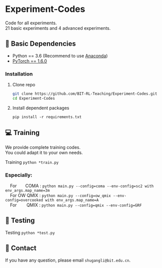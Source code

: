 # Experiment-Codes
Code for all experiments.<br>
21 basic experiments and 4 advanced experiments.
## :wrench: Basic Dependencies
- Python == 3.6 (Recommend to use [Anaconda](https://www.anaconda.com/download/#linux))
- [PyTorch == 1.6.0](https://pytorch.org/)

### Installation
1. Clone repo
    ```bash
    git clone https://github.com/BIT-RL-Teaching/Experiment-Codes.git
    cd Experiment-Codes
    ```
2. Install dependent packages
    ```
    pip install -r requirements.txt
    ```

## :computer: Training

We provide complete training codes.<br>
You could adapt it to your own needs.

Training
	```
	python *train.py 
	```
	<br>
### Especially: <br>
&nbsp;&nbsp;&nbsp;&nbsp;For &nbsp;&nbsp;&nbsp;&nbsp;&nbsp;&nbsp;COMA : 
	```
	python main.py --config=coma --env-config=sc2 with env_args.map_name=3m
	```
	<br>
&nbsp;&nbsp;&nbsp;&nbsp;For OW QMIX : 
	```
	python main.py --config=ow_qmix --env-config=overcooked with env_args.map_name=A
	```
	<br>
&nbsp;&nbsp;&nbsp;&nbsp;For &nbsp;&nbsp;&nbsp;&nbsp;&nbsp;&nbsp;&nbsp;QMIX : 
	```
	python main.py --config=qmix --env-config=GRF
	```
	

## :checkered_flag: Testing
Testing
	```
	python *test.py 
	```


## :e-mail: Contact

If you have any question, please email `shugangli@bit.edu.cn`.
